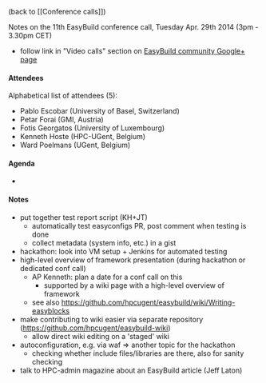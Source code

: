 (back to [[Conference calls]])

Notes on the 11th EasyBuild conference call, Tuesday Apr. 29th 2014 (3pm - 3.30pm CET)

 * follow link in "Video calls" section on [EasyBuild community Google+ page](https://plus.google.com/communities/103632287931200436158)

#### Attendees

Alphabetical list of attendees (5):

* Pablo Escobar (University of Basel, Switzerland)
* Petar Forai (GMI, Austria)
* Fotis Georgatos (University of Luxembourg)
* Kenneth Hoste (HPC-UGent, Belgium)
* Ward Poelmans (UGent, Belgium)

#### Agenda

* 

#### Notes

 * put together test report script (KH+JT)
   * automatically test easyconfigs PR, post comment when testing is done
   * collect metadata (system info, etc.) in a gist
 * hackathon: look into VM setup + Jenkins for automated testing
 * high-level overview of framework presentation (during hackathon or dedicated conf call)
   * AP Kenneth: plan a date for a conf call on this
      * supported by a wiki page with a high-level overview of framework
   * see also https://github.com/hpcugent/easybuild/wiki/Writing-easyblocks
 * make contributing to wiki easier via separate repository (https://github.com/hpcugent/easybuild-wiki)
   * allow direct wiki editing on a 'staged' wiki
 * autoconfiguration, e.g. via waf => another topic for the hackathon
    * checking whether include files/libraries are there, also for sanity checking
 * talk to HPC-admin magazine about an EasyBuild article (Jeff Laton)